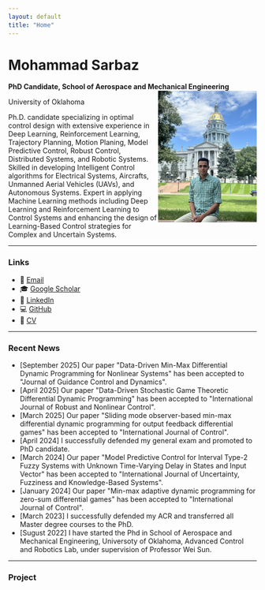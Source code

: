 ```yaml
---
layout: default
title: "Home"
---
```


# Mohammad Sarbaz
**PhD Candidate, School of Aerospace and Mechanical Engineering**  
<img src="assets/profile.jpg" align="right" width="200">

University of Oklahoma  


Ph.D. candidate specializing in optimal control design with extensive experience in Deep Learning, Reinforcement Learning, Trajectory Planning, Motion Planing, Model Predictive Control, Robust Control, Distributed Systems, and Robotic Systems. Skilled in developing Intelligent Control algorithms for Electrical Systems, Aircrafts, Unmanned Aerial Vehicles (UAVs), and Autonomous Systems. Expert in applying Machine Learning methods including Deep Learning and Reinforcement Learning to Control Systems and enhancing the design of Learning-Based Control strategies for Complex and Uncertain Systems.  

---

### Links
- 📧 [Email](mailto:mohammadsarbaz@ou.edu)  
- 🎓 [Google Scholar](https://scholar.google.com/citations?user=St87OnMAAAAJ&hl=en)  
- 💼 [LinkedIn](https://www.linkedin.com/in/mohammad-sarbaz-94256b1b7/)  
- 💻 [GitHub](https://github.com/sarbaz-mohammad)  
- 📄 [CV](assets/CV_Academic.pdf)  
---
### Recent News
- [September 2025] Our paper "Data-Driven Min-Max Differential Dynamic Programming for Nonlinear Systems" has been accepted to "Journal of Guidance Control and Dynamics".
- [April 2025] Our paper "Data-Driven Stochastic Game Theoretic Differential Dynamic Programming" has been accepted to "International Journal of Robust and Nonlinear Control".
- [March 2025] Our paper "Sliding mode observer-based min-max differential dynamic programming for output feedback differential games" has been accepted to "International Journal of Control".
- [April 2024] I successfully defended my general exam and promoted to PhD candidate. 
- [March 2024] Our paper "Model Predictive Control for Interval Type-2 Fuzzy Systems with Unknown Time-Varying Delay in States and Input Vector" has been accepted to "International Journal of Uncertainty, Fuzziness and Knowledge-Based Systems".
- [January 2024] Our paper "Min-max adaptive dynamic programming for zero-sum differential games" has been accepted to "International Journal of Control".
- [March 2023] I successfully defended my ACR and transferred all Master degree courses to the PhD.
- [Sugust 2022] I have started the Phd in School of Aerospace and Mechanical Engineering, Universoty of Oklahoma, Advanced Control and Robotics Lab, under supervision of Professor Wei Sun.
---
  ### Project

